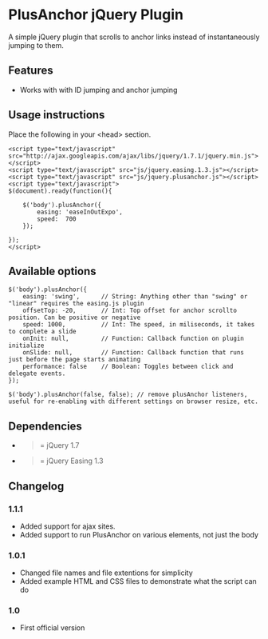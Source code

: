 # PlusAnchor jQuery Plugin

A simple jQuery plugin that scrolls to anchor links instead of instantaneously jumping to them.

## Features
* Works with with ID jumping and anchor jumping

## Usage instructions

Place the following in your &lt;head&gt; section.

    <script type="text/javascript" src="http://ajax.googleapis.com/ajax/libs/jquery/1.7.1/jquery.min.js"></script>
    <script type="text/javascript" src="js/jquery.easing.1.3.js"></script>
    <script type="text/javascript" src="js/jquery.plusanchor.js"></script>
    <script type="text/javascript">
    $(document).ready(function(){

        $('body').plusAnchor({
            easing: 'easeInOutExpo',
            speed:  700
        });

    });
    </script>

## Available options
    $('body').plusAnchor({
        easing: 'swing',      // String: Anything other than "swing" or "linear" requires the easing.js plugin
        offsetTop: -20,       // Int: Top offset for anchor scrollto position. Can be positive or negative
        speed: 1000,          // Int: The speed, in miliseconds, it takes to complete a slide
        onInit: null,         // Function: Callback function on plugin initialize
        onSlide: null,        // Function: Callback function that runs just before the page starts animating
        performance: false    // Boolean: Toggles between click and delegate events.
    });

    $('body').plusAnchor(false, false); // remove plusAnchor listeners, useful for re-enabling with different settings on browser resize, etc.

## Dependencies
* >= jQuery 1.7
* >= jQuery Easing 1.3

## Changelog

### 1.1.1
* Added support for ajax sites.
* Added support to run PlusAnchor on various elements, not just the body

### 1.0.1
* Changed file names and file extentions for simplicity
* Added example HTML and CSS files to demonstrate what the script can do

### 1.0
* First official version
